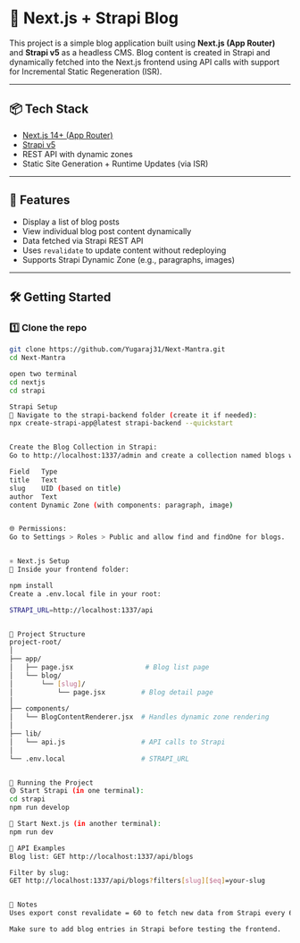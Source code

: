 # 📝 Next.js + Strapi Blog

This project is a simple blog application built using **Next.js (App Router)** and **Strapi v5** as a headless CMS. Blog content is created in Strapi and dynamically fetched into the Next.js frontend using API calls with support for Incremental Static Regeneration (ISR).

---

## 📦 Tech Stack

- [Next.js 14+ (App Router)](https://nextjs.org/)
- [Strapi v5](https://strapi.io/)
- REST API with dynamic zones
- Static Site Generation + Runtime Updates (via ISR)

---

## 🚀 Features

- Display a list of blog posts
- View individual blog post content dynamically
- Data fetched via Strapi REST API
- Uses `revalidate` to update content without redeploying
- Supports Strapi Dynamic Zone (e.g., paragraphs, images)

---

## 🛠️ Getting Started

### 1️⃣ Clone the repo

```bash
git clone https://github.com/Yugaraj31/Next-Mantra.git
cd Next-Mantra

open two terminal
cd nextjs
cd strapi

Strapi Setup
📁 Navigate to the strapi-backend folder (create it if needed):
npx create-strapi-app@latest strapi-backend --quickstart


Create the Blog Collection in Strapi:
Go to http://localhost:1337/admin and create a collection named blogs with the following fields:

Field	Type
title	Text
slug	UID (based on title)
author	Text
content	Dynamic Zone (with components: paragraph, image)


🌐 Permissions:
Go to Settings > Roles > Public and allow find and findOne for blogs.


⚛️ Next.js Setup
📁 Inside your frontend folder:

npm install
Create a .env.local file in your root:

STRAPI_URL=http://localhost:1337/api


🔧 Project Structure
project-root/
│
├── app/
│   ├── page.jsx                  # Blog list page
│   └── blog/
│       └── [slug]/
│           └── page.jsx         # Blog detail page
│
├── components/
│   └── BlogContentRenderer.jsx  # Handles dynamic zone rendering
│
├── lib/
│   └── api.js                   # API calls to Strapi
│
└── .env.local                   # STRAPI_URL


🚴 Running the Project
🟡 Start Strapi (in one terminal):
cd strapi
npm run develop

🔵 Start Next.js (in another terminal):
npm run dev

🧪 API Examples
Blog list: GET http://localhost:1337/api/blogs

Filter by slug:
GET http://localhost:1337/api/blogs?filters[slug][$eq]=your-slug


📝 Notes
Uses export const revalidate = 60 to fetch new data from Strapi every 60 seconds.

Make sure to add blog entries in Strapi before testing the frontend.


